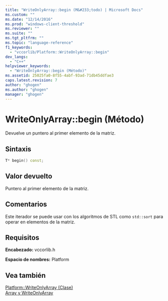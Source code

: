 ```yaml
---
title: "WriteOnlyArray::begin (M&#233;todo) | Microsoft Docs"
ms.custom: ""
ms.date: "12/14/2016"
ms.prod: "windows-client-threshold"
ms.reviewer: ""
ms.suite: ""
ms.tgt_pltfrm: ""
ms.topic: "language-reference"
f1_keywords: 
  - "vccorlib/Platform::WriteOnlyArray::begin"
dev_langs: 
  - "C++"
helpviewer_keywords: 
  - "WriteOnlyArray::begin (Método)"
ms.assetid: 25025fa0-8f55-4abf-93ad-71db45ddfae3
caps.latest.revision: 7
author: "ghogen"
ms.author: "ghogen"
manager: "ghogen"
---
```

# WriteOnlyArray::begin (M&#233;todo)
Devuelve un puntero al primer elemento de la matriz.  
  
## Sintaxis  
  
```cpp  
T* begin() const;  
```  
  
## Valor devuelto  
 Puntero al primer elemento de la matriz.  
  
## Comentarios  
 Este iterador se puede usar con los algoritmos de STL como `std::sort` para operar en elementos de la matriz.  
  
## Requisitos  
 **Encabezado:** vccorlib.h  
  
 **Espacio de nombres:** Platform  
  
## Vea también  
 [Platform::WriteOnlyArray \(Clase\)](../cppcx/platform-writeonlyarray-class.md)   
 [Array y WriteOnlyArray](../cppcx/array-and-writeonlyarray-c-cx.md)